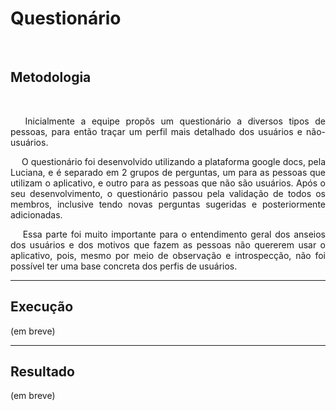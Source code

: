 # Questionário

<br>

## Metodologia
<br>
<p align="justify">&emsp;
Inicialmente a equipe propôs um questionário a diversos tipos de pessoas, para então traçar um perfil mais detalhado dos usuários e não-usuários.
</p>
<p align="justify">&emsp;
O questionário foi desenvolvido utilizando a plataforma google docs, pela Luciana, e é separado em 2 grupos de perguntas, um para as pessoas que utilizam o aplicativo, e outro para as pessoas que não são usuários. Após o seu desenvolvimento, o questionário passou pela validação de todos os membros, inclusive tendo novas perguntas sugeridas e posteriormente adicionadas.
</p>
<p align="justify">&emsp;
Essa parte foi muito importante para o entendimento geral dos anseios dos usuários e dos motivos que fazem as pessoas não quererem usar o aplicativo, pois, mesmo por meio de observação e introspecção, não foi possível ter uma base concreta dos perfis de usuários.
</p>

---

## Execução

(em breve)

---

## Resultado

(em breve)
